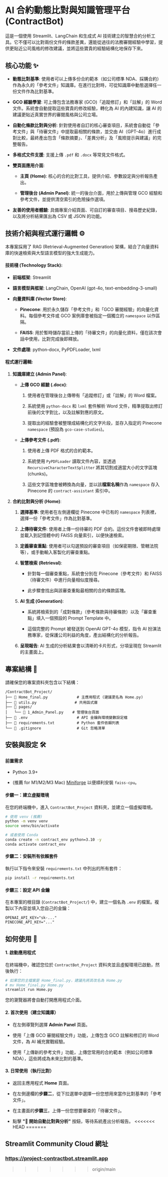 # AI 合約動態比對與知識管理平台 (ContractBot)

這是一個使用 Streamlit、LangChain 和生成式 AI 技術建立的智慧合約分析工具。它不僅可以比對兩份文件的條款差異，還能從過往的法務審閱經驗中學習，提供更貼近公司風格的修改建議，並將這些寶貴的經驗結構化地保存下來。

## 核心功能 ✨

* **動態比對基準**: 使用者可以上傳多份合約範本（如公司標準 NDA、採購合約）作為永久的「參考文件」知識庫。在進行比對時，可從知識庫中動態選擇任一份文件作為比對基準。

* **GCO 經驗學習**: 可上傳包含法務專家 (GCO)「追蹤修訂」和「註解」的 Word 文件。系統會自動提取這些寶貴的修改經驗，轉化為 AI 的內建知識，讓 AI 的建議更貼近真實世界的審閱風格與公司立場。

* **自動化條款比對與分析**: 針對使用者自訂的核心審查項目，系統會自動從「參考文件」與「待審文件」中提取最相關的條款，並交由 AI（GPT-4o）進行成對比較，最終產出包含「條款摘要」、「差異分析」及「風險提示與建議」的完整報告。

* **多格式文件支援**: 支援上傳 `.pdf` 和 `.docx` 等常見文件格式。

* **雙頁面應用介面**:

  * **主頁 (Home)**: 核心的合約比對工具，提供介紹、參數設定與分析報告產出。

  * **管理後台 (Admin Panel)**: 統一的後台介面，用於上傳與管理 GCO 經驗和參考文件，並提供清空索引的危險操作選項。

* **友善的使用者體驗**: 具備專案介紹頁面、可自訂的審查項目、搜尋歷史紀錄，以及將分析結果匯出為 CSV 或 JSON 的功能。

## 技術介紹與程式運行邏輯 ⚙️

本專案採用了 RAG (Retrieval-Augmented Generation) 架構，結合了向量資料庫的快速檢索與大型語言模型的強大生成能力。

#### 技術棧 (Technology Stack):

* **前端框架**: Streamlit

* **語言模型與框架**: LangChain, OpenAI (gpt-4o, text-embedding-3-small)

* **向量資料庫 (Vector Store)**:

  * **Pinecone**: 用於永久儲存「參考文件」和「GCO 審閱經驗」的向量化資料。每個參考文件或 GCO 案例庫會被指定一個獨立的 `namespace` 以作區隔。

  * **FAISS**: 用於暫時儲存當前上傳的「待審文件」的向量化資料，僅在該次會話中使用，比對完成後即釋放。

* **文件處理**: python-docx, PyPDFLoader, lxml

#### 程式運行邏輯:

1. **知識庫建立 (Admin Panel)**:

   * **上傳 GCO 經驗 (.docx)**:

     1. 使用者在管理後台上傳帶有「追蹤修訂」或「註解」的 Word 檔案。

     2. 系統使用 `python-docx` 和 `lxml` 套件解析 Word 文件，精準提取出修訂前後的文字對比，以及註解對應的原文。

     3. 提取出的經驗會被整理成結構化的文字片段，並存入指定的 Pinecone `namespace` (預設為 `gco-case-studies`)。

   * **上傳參考文件 (.pdf)**:

     1. 使用者上傳 PDF 格式的合約範本。

     2. 系統使用 `PyPDFLoader` 讀取文件內容，並透過 `RecursiveCharacterTextSplitter` 將其切割成適當大小的文字區塊 (chunks)。

     3. 這些文字區塊會被轉換為向量，並以該**檔案名稱**作為 `namespace` 存入 Pinecone 的 `contract-assistant` 索引中。

2. **合約比對與分析 (Home)**:

   1. **選擇基準**: 使用者在左側邊欄從 Pinecone 中已有的 `namespace` 列表裡，選擇一份「參考文件」作為比對基準。

   2. **上傳待審文件**: 使用者上傳一份待審的 PDF 合約。這份文件會被即時處理並載入到記憶體中的 FAISS 向量索引，以便快速檢索。

   3. **定義審查重點**: 使用者可以勾選預設的審查項目（如保密期限、管轄法院等），或手動輸入客製化的審查重點。

   4. **智慧檢索 (Retrieval)**:

      * 針對每一個審查重點，系統會分別在 Pinecone（參考文件）和 FAISS（待審文件）中進行向量相似度搜尋。

      * 此步驟會找出與該審查重點最相關的合約條款區塊。

   5. **AI 生成 (Generation)**:

      * 系統將檢索到的「成對條款」（參考條款與待審條款）以及「審查重點」填入一個預設的 Prompt Template 中。

      * 這個完整的 Prompt 被發送到 OpenAI GPT-4o 模型，指令 AI 扮演法務專家，從保護公司利益的角度，產出結構化的分析報告。

   6. **呈現報告**: AI 生成的分析結果會以清晰的卡片形式，分項呈現在 Streamlit 的主畫面上。

## 專案結構 📁

請確保您的專案資料夾包含以下結構：

```
/ContractBot_Project/
├── 📄 Home_final.py             # 主應用程式 (建議更名為 Home.py)
├── 📄 utils.py                 # 共用函式庫
├── 📁 pages/
│   └── 📄 1_Admin_Panel.py    # 管理後台頁面
├── 📄 .env                      # API 金鑰與環境變數設定檔
├── 📄 requirements.txt          # Python 套件依賴列表
└── 📄 .gitignore                # Git 忽略清單
```

## 安裝與設定 🛠️

#### 前置需求

* Python 3.9+

* (推薦 for M1/M2/M3 Mac) [Miniforge](https://github.com/conda-forge/miniforge/releases/latest) 以便順利安裝 `faiss-cpu`。

#### 步驟一：建立虛擬環境

在您的終端機中，進入 `ContractBot_Project` 資料夾，並建立一個虛擬環境。

```bash
# 使用 venv (推薦)
python -m venv venv
source venv/bin/activate

# 或者使用 Conda
conda create -n contract_env python=3.10 -y
conda activate contract_env
```

#### 步驟二：安裝所有依賴套件

執行以下指令來安裝 `requirements.txt` 中列出的所有套件：

```bash
pip install -r requirements.txt
```

#### 步驟三：設定 API 金鑰

在本專案的根目錄 (`ContractBot_Project/`) 中，建立一個名為 `.env` 的檔案。複製以下內容並填入您自己的金鑰：

```
OPENAI_API_KEY="sk-..."
PINECONE_API_KEY="..."
```

## 如何使用 🚀

#### 1. 啟動應用程式

在終端機中，確認您位於 `ContractBot_Project` 資料夾並且虛擬環境已啟動，然後執行：

```bash
# 如果您的主檔案是 Home_final.py，建議先將其改名為 Home.py
# mv Home_final.py Home.py
streamlit run Home.py
```

您的瀏覽器將會自動打開應用程式介面。

#### 2. 首次使用（建立知識庫）

* 在左側導覽列選擇 **Admin Panel** 頁面。

* 使用「上傳 GCO 審閱經驗文件」功能，上傳包含 GCO 註解和修訂的 Word 文件，為 AI 補充實戰經驗。

* 使用「上傳新的參考文件」功能，上傳您常用的合約範本（例如公司標準 NDA），這些將成為未來比對的基準。

#### 3. 日常使用（執行比對）

* 返回主應用程式 **Home** 頁面。

* 在左側邊欄的**步驟二**，從下拉選單中選擇一份您想用來當作比對基準的「參考文件」。

* 在主畫面的**步驟三**，上傳一份您想要審查的「待審文件」。

* 點擊 **"🚀 開始自動比對與分析"** 按鈕，等待系統產出分析報告。
<<<<<<< HEAD
=======


## Streamlit Community Cloud 網址

### https://project-contractbot.streamlit.app
>>>>>>> origin/main
